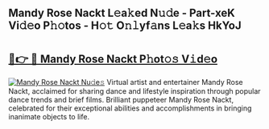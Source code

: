 ## Mandy Rose Nackt L𝚎a𝚔ed N𝚞𝚍e - Part-xeK Vi𝚍𝚎o P𝚑𝚘tos - H𝚘𝚝 O𝚗𝚕yf𝚊ns L𝚎a𝚔s HkYoJ

# <h2><a href="http://kfe14v.oniu.top/?m=Mandy+Rose+Nackt">🔗👉 🔴 Mandy Rose Nackt P𝚑ot𝚘𝚜 V𝚒d𝚎o</a></h2>

[![Mandy Rose Nackt Nu𝚍e𝚜](https://i.imgur.com/0qMVB7G.gif)](http://kfe14v.oniu.top/?m=Mandy+Rose+Nackt)
Virtual artist and entertainer Mandy Rose Nackt, acclaimed for sharing dance and lifestyle inspiration through popular dance trends and brief films. Brilliant puppeteer Mandy Rose Nackt, celebrated for their exceptional abilities and accomplishments in bringing inanimate objects to life.  
